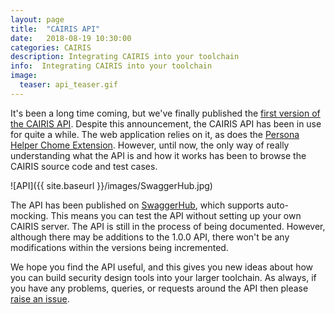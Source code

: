 ```yaml
---
layout: page
title:  "CAIRIS API"
date:   2018-08-19 10:30:00
categories: CAIRIS
description: Integrating CAIRIS into your toolchain
info:  Integrating CAIRIS into your toolchain
image:
  teaser: api_teaser.gif
---
```


It's been a long time coming, but we've finally published the [first version of the CAIRIS API](https://app.swaggerhub.com/apis/failys/CAIRIS/1.0.0).  Despite this announcement, the CAIRIS API has been in use for quite a while.  The web application relies on it, as does the [Persona Helper Chome Extension]().  However, until now, the only way of really understanding what the API is and how it works has been to browse the CAIRIS source code and test cases.

![API]({{ site.baseurl }}/images/SwaggerHub.jpg)

The API has been published on [SwaggerHub](https://swagger.io), which supports auto-mocking.  This means you can test the API without setting up your own CAIRIS server.  The API is still in the process of being documented.  However, although there may be additions to the 1.0.0 API, there won't be any modifications within the versions being incremented.  

We hope you find the API useful, and this gives you new ideas about how you can build security design tools into your larger toolchain.  As always, if you have any problems, queries, or requests around the API then please [raise an issue](https://github.com/failys/cairis/issues).
